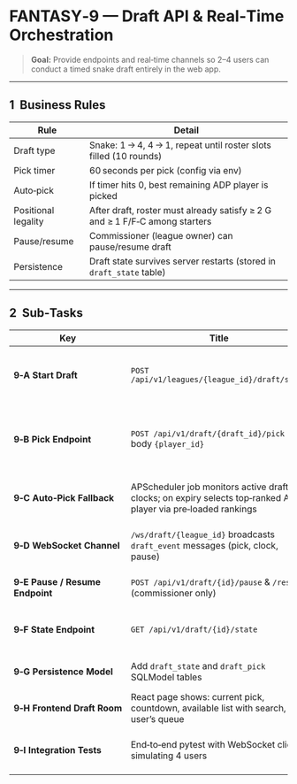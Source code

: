 # FANTASY‑9 — Draft API & Real‑Time Orchestration

> **Goal:** Provide endpoints and real‑time channels so 2–4 users can conduct a timed snake draft entirely in the web app.

---

## 1  Business Rules

| Rule                | Detail                                                                      |
| ------------------- | --------------------------------------------------------------------------- |
| Draft type          | Snake: 1 → 4, 4 → 1, repeat until roster slots filled (10 rounds)           |
| Pick timer          | 60 seconds per pick (config via env)                                        |
| Auto‑pick           | If timer hits 0, best remaining ADP player is picked                        |
| Positional legality | After draft, roster must already satisfy ≥ 2 G and ≥ 1 F/F‑C among starters |
| Pause/resume        | Commissioner (league owner) can pause/resume draft                          |
| Persistence         | Draft state survives server restarts (stored in `draft_state` table)        |

---

## 2  Sub‑Tasks

| Key                             | Title                                                                                                         | What / Why                                                                                                                                 | Acceptance Criteria |
| ------------------------------- | ------------------------------------------------------------------------------------------------------------- | ------------------------------------------------------------------------------------------------------------------------------------------ | ------------------- |
| **9‑A Start Draft**             | `POST /api/v1/leagues/{league_id}/draft/start`                                                                | Generates snake order list, creates `draft_state` rows; returns 400 if already started.                                                    |                     |
| **9‑B Pick Endpoint**           | `POST /api/v1/draft/{draft_id}/pick` body `{player_id}`                                                       | Validates: it’s caller’s turn, clock not expired, player not taken, roster positional rules still satisfiable. Returns updated state JSON. |                     |
| **9‑C Auto‑Pick Fallback**      | APScheduler job monitors active draft clocks; on expiry selects top‑ranked ADP player via pre‑loaded rankings | Unit test with `freezegun` asserts auto‑pick executed at 60 s.                                                                             |                     |
| **9‑D WebSocket Channel**       | `/ws/draft/{league_id}` broadcasts `draft_event` messages (pick, clock, pause)                                | Front‑end receives and updates UI in <250 ms round‑trip on local network.                                                                  |                     |
| **9‑E Pause / Resume Endpoint** | `POST /api/v1/draft/{id}/pause` & `/resume` (commissioner only)                                               | Clock stops/starts; WS broadcast `status=paused/resumed`.                                                                                  |                     |
| **9‑F State Endpoint**          | `GET /api/v1/draft/{id}/state`                                                                                | Returns current round, pick index, clock seconds left, drafted players list.                                                               |                     |
| **9‑G Persistence Model**       | Add `draft_state` and `draft_pick` SQLModel tables                                                            | On app restart, scheduler restores clocks from DB.                                                                                         |                     |
| **9‑H Frontend Draft Room**     | React page shows: current pick, countdown, available list with search, user’s queue                           | UI tested in Cypress scripted draft flow.                                                                                                  |                     |
| **9‑I Integration Tests**       | End‑to‑end pytest with WebSocket client simulating 4 users                                                    | Scenario completes 10‑round draft without error; asserts roster sizes.                                                                     |                     |
